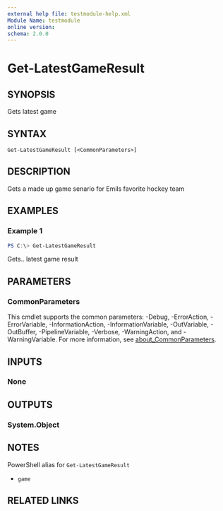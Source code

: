 ```yaml
---
external help file: testmodule-help.xml
Module Name: testmodule
online version:
schema: 2.0.0
---
```


# Get-LatestGameResult

## SYNOPSIS
Gets latest game

## SYNTAX

```
Get-LatestGameResult [<CommonParameters>]
```

## DESCRIPTION
Gets a made up game senario for Emils favorite hockey team

## EXAMPLES

### Example 1
```powershell
PS C:\> Get-LatestGameResult
```

Gets.. latest game result

## PARAMETERS

### CommonParameters
This cmdlet supports the common parameters: -Debug, -ErrorAction, -ErrorVariable, -InformationAction, -InformationVariable, -OutVariable, -OutBuffer, -PipelineVariable, -Verbose, -WarningAction, and -WarningVariable. For more information, see [about_CommonParameters](http://go.microsoft.com/fwlink/?LinkID=113216).

## INPUTS

### None
## OUTPUTS

### System.Object

## NOTES

PowerShell alias for `Get-LatestGameResult`

- `game`

## RELATED LINKS
